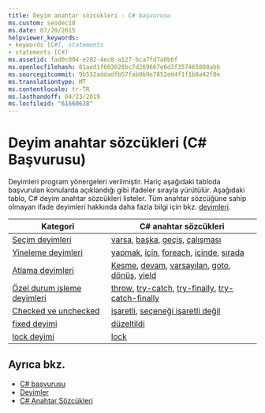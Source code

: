 ```yaml
---
title: Deyim anahtar sözcükleri - C# başvurusu
ms.custom: seodec18
ms.date: 07/20/2015
helpviewer_keywords:
- keywords [C#], statements
- statements [C#]
ms.assetid: fad0c004-e282-4ec8-a127-bca7fd7a0b6f
ms.openlocfilehash: 01aed1f603028bc7d269667e6d3f357465888abb
ms.sourcegitcommit: 9b552addadfb57fab0b9e7852ed4f1f1b8a42f8e
ms.translationtype: MT
ms.contentlocale: tr-TR
ms.lasthandoff: 04/23/2019
ms.locfileid: "61660638"
---
```

# <a name="statement-keywords-c-reference"></a>Deyim anahtar sözcükleri (C# Başvurusu)

Deyimleri program yönergeleri verilmiştir. Hariç aşağıdaki tabloda başvurulan konularda açıklandığı gibi ifadeler sırayla yürütülür. Aşağıdaki tablo, C# deyim anahtar sözcükleri listeler. Tüm anahtar sözcüğüne sahip olmayan ifade deyimleri hakkında daha fazla bilgi için bkz. [deyimleri](../../programming-guide/statements-expressions-operators/statements.md).

|Kategori|C# anahtar sözcükleri|
|--------------|------------------|
|[Seçim deyimleri](selection-statements.md)|[varsa](if-else.md), [başka](if-else.md), [geçiş](switch.md), [çalışması](switch.md)|
|[Yineleme deyimleri](iteration-statements.md)|[yapmak](do.md), [için](for.md), [foreach](foreach-in.md), [içinde](foreach-in.md), [sırada](while.md)|
|[Atlama deyimleri](jump-statements.md)|[Kesme](break.md), [devam](continue.md), [varsayılan](switch.md), [goto](goto.md), [dönüş](return.md), [yield](yield.md)|
|[Özel durum işleme deyimleri](exception-handling-statements.md)|[throw](throw.md), [try-catch](try-catch.md), [try-finally](try-finally.md), [try-catch-finally](try-catch-finally.md)|
|[Checked ve unchecked](checked-and-unchecked.md)|[işaretli](checked.md), [seçeneği işaretli değil](unchecked.md)|
[fixed deyimi](fixed-statement.md)|[düzeltildi](fixed-statement.md)|
|[lock deyimi](lock-statement.md)|[lock](lock-statement.md)|

## <a name="see-also"></a>Ayrıca bkz.

- [C# başvurusu](../index.md)
- [Deyimler](../../programming-guide/statements-expressions-operators/statements.md)
- [C# Anahtar Sözcükleri](index.md)